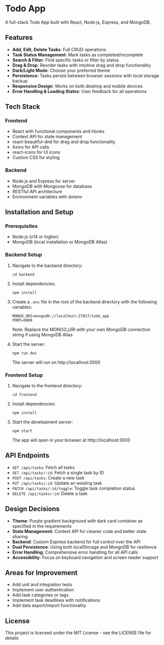 # Todo App

A full-stack Todo App built with React, Node.js, Express, and MongoDB. 

## Features

- **Add, Edit, Delete Tasks**: Full CRUD operations
- **Task Status Management**: Mark tasks as completed/incomplete
- **Search & Filter**: Find specific tasks or filter by status
- **Drag & Drop**: Reorder tasks with intuitive drag and drop functionality
- **Dark/Light Mode**: Choose your preferred theme
- **Persistence**: Tasks persist between browser sessions with local storage backup
- **Responsive Design**: Works on both desktop and mobile devices
- **Error Handling & Loading States**: User feedback for all operations

## Tech Stack

### Frontend
- React with functional components and Hooks
- Context API for state management
- react-beautiful-dnd for drag and drop functionality
- Axios for API calls
- react-icons for UI icons
- Custom CSS for styling

### Backend
- Node.js and Express for server
- MongoDB with Mongoose for database
- RESTful API architecture
- Environment variables with dotenv

## Installation and Setup

### Prerequisites
- Node.js (v14 or higher)
- MongoDB (local installation or MongoDB Atlas)

### Backend Setup
1. Navigate to the backend directory:
   ```
   cd backend
   ```

2. Install dependencies:
   ```
   npm install
   ```

3. Create a `.env` file in the root of the backend directory with the following variables:
   ```
   MONGO_URI=mongodb://localhost:27017/todo_app
   PORT=5000
   ```
   Note: Replace the MONGO_URI with your own MongoDB connection string if using MongoDB Atlas

4. Start the server:
   ```
   npm run dev
   ```
   The server will run on http://localhost:5000

### Frontend Setup
1. Navigate to the frontend directory:
   ```
   cd frontend
   ```

2. Install dependencies:
   ```
   npm install
   ```

3. Start the development server:
   ```
   npm start
   ```
   The app will open in your browser at http://localhost:3000

## API Endpoints

- `GET /api/tasks`: Fetch all tasks
- `GET /api/tasks/:id`: Fetch a single task by ID
- `POST /api/tasks`: Create a new task
- `PUT /api/tasks/:id`: Update an existing task
- `PATCH /api/tasks/:id/toggle`: Toggle task completion status
- `DELETE /api/tasks/:id`: Delete a task

## Design Decisions

- **Theme**: Purple gradient background with dark card container as specified in the requirements
- **State Management**: Context API for cleaner code and better state sharing
- **Backend**: Custom Express backend for full control over the API
- **Dual Persistence**: Using both localStorage and MongoDB for resilience
- **Error Handling**: Comprehensive error handling for all API calls
- **Accessibility**: Focus on keyboard navigation and screen reader support

## Areas for Improvement

- Add unit and integration tests
- Implement user authentication
- Add task categories or tags
- Implement task deadlines with notifications
- Add data export/import functionality

## License

This project is licensed under the MIT License - see the LICENSE file for details